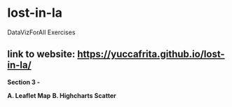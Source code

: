 # lost-in-la
DataVizForAll Exercises

## link to website: https://yuccafrita.github.io/lost-in-la/

<b> Section 3 - </b> 

<b> A.  Leaflet Map</b>
<b> B.  Highcharts Scatter </b>  

